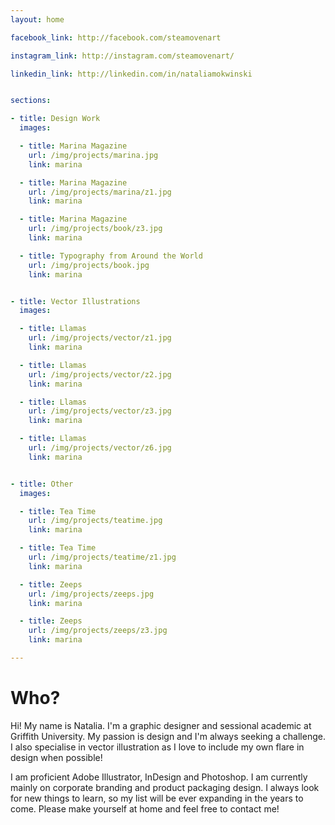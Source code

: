 ```yaml
---
layout: home

facebook_link: http://facebook.com/steamovenart

instagram_link: http://instagram.com/steamovenart/

linkedin_link: http://linkedin.com/in/nataliamokwinski


sections: 

- title: Design Work
  images: 

  - title: Marina Magazine
    url: /img/projects/marina.jpg
    link: marina

  - title: Marina Magazine
    url: /img/projects/marina/z1.jpg
    link: marina

  - title: Marina Magazine
    url: /img/projects/book/z3.jpg
    link: marina

  - title: Typography from Around the World
    url: /img/projects/book.jpg
    link: marina


- title: Vector Illustrations
  images:

  - title: Llamas
    url: /img/projects/vector/z1.jpg
    link: marina

  - title: Llamas
    url: /img/projects/vector/z2.jpg
    link: marina

  - title: Llamas
    url: /img/projects/vector/z3.jpg
    link: marina

  - title: Llamas
    url: /img/projects/vector/z6.jpg
    link: marina


- title: Other
  images:

  - title: Tea Time
    url: /img/projects/teatime.jpg
    link: marina

  - title: Tea Time
    url: /img/projects/teatime/z1.jpg
    link: marina

  - title: Zeeps
    url: /img/projects/zeeps.jpg
    link: marina

  - title: Zeeps
    url: /img/projects/zeeps/z3.jpg
    link: marina

---
```


# Who?

Hi! My name is Natalia. I'm a graphic designer and sessional academic at Griffith University. My passion is design and I'm always seeking a challenge. I also specialise in vector illustration as I love to include my own flare in design when possible!

I am proficient Adobe Illustrator, InDesign and Photoshop. I am currently mainly on corporate branding and product packaging design. I always look for new things to learn, so my list will be ever expanding in the years to come. Please make yourself at home and feel free to contact me!
